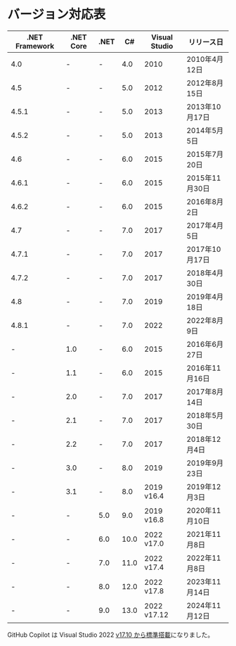 # バージョン対応表

| .NET Framework | .NET Core | .NET | C# | Visual Studio | リリース日       |
|----------------|-----------|------|----|---------------|------------------|
| 4.0            | -         | -    | 4.0| 2010          | 2010年4月12日    |
| 4.5            | -         | -    | 5.0| 2012          | 2012年8月15日    |
| 4.5.1          | -         | -    | 5.0| 2013          | 2013年10月17日   |
| 4.5.2          | -         | -    | 5.0| 2013          | 2014年5月5日     |
| 4.6            | -         | -    | 6.0| 2015          | 2015年7月20日    |
| 4.6.1          | -         | -    | 6.0| 2015          | 2015年11月30日   |
| 4.6.2          | -         | -    | 6.0| 2015          | 2016年8月2日     |
| 4.7            | -         | -    | 7.0| 2017          | 2017年4月5日     |
| 4.7.1          | -         | -    | 7.0| 2017          | 2017年10月17日   |
| 4.7.2          | -         | -    | 7.0| 2017          | 2018年4月30日    |
| 4.8            | -         | -    | 7.0| 2019          | 2019年4月18日    |
| 4.8.1          | -         | -    | 7.0| 2022          | 2022年8月9日     |
| -              | 1.0       | -    | 6.0| 2015          | 2016年6月27日    |
| -              | 1.1       | -    | 6.0| 2015          | 2016年11月16日   |
| -              | 2.0       | -    | 7.0| 2017          | 2017年8月14日    |
| -              | 2.1       | -    | 7.0| 2017          | 2018年5月30日    |
| -              | 2.2       | -    | 7.0| 2017          | 2018年12月4日    |
| -              | 3.0       | -    | 8.0| 2019          | 2019年9月23日    |
| -              | 3.1       | -    | 8.0| 2019  v16.4   | 2019年12月3日    |
| -              | -         | 5.0  | 9.0| 2019  v16.8   | 2020年11月10日   |
| -              | -         | 6.0  | 10.0| 2022 v17.0   | 2021年11月8日    |
| -              | -         | 7.0  | 11.0| 2022 v17.4   | 2022年11月8日    |
| -              | -         | 8.0  | 12.0| 2022 v17.8   | 2023年11月14日   |
| -              | -         | 9.0  | 13.0| 2022 v17.12  | 2024年11月12日   |

GitHub Copilot は Visual Studio 2022 [v17.10 から標準搭載](https://learn.microsoft.com/ja-jp/visualstudio/ide/visual-studio-github-copilot-install-and-states?view=vs-2022#get-github-copilot-for-visual-studio-2022-version-1710-or-later)になりました。
